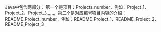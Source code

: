 Java中包含两部分：
第一个是项目：Projects_number，例如：Project_1、Project_2、Project_3,,,,,,,,
第二个是对应编号项目内容的介绍：README_Project_number，例如：README_Project_1、README_Project_2、README_Project_3
